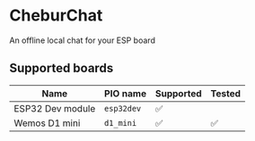 # CheburChat
An offline local chat for your ESP board

## Supported boards
|Name|PIO name|Supported|Tested|
|-|-|-|-|
|ESP32 Dev module|`esp32dev`|✅||
|Wemos D1 mini|`d1_mini`|✅|✅|